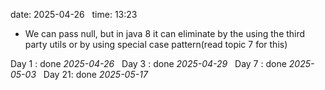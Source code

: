 date: 2025-04-26  
time: 13:23  

  - We can pass null,  but in java 8 it can eliminate by the using the third party utils or by using special case pattern(read topic 7 for this)

Day 1 : done *2025-04-26*  
Day 3 : done *2025-04-29*  
Day 7 : done *2025-05-03*  
Day 21: done *2025-05-17*